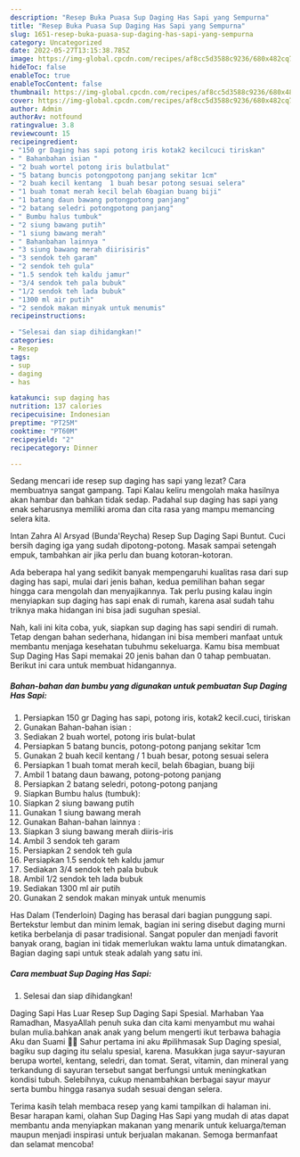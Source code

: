 ```yaml
---
description: "Resep Buka Puasa Sup Daging Has Sapi yang Sempurna"
title: "Resep Buka Puasa Sup Daging Has Sapi yang Sempurna"
slug: 1651-resep-buka-puasa-sup-daging-has-sapi-yang-sempurna
category: Uncategorized
date: 2022-05-27T13:15:38.785Z
image: https://img-global.cpcdn.com/recipes/af8cc5d3588c9236/680x482cq70/sup-daging-has-sapi-foto-resep-utama.jpg
hideToc: false
enableToc: true
enableTocContent: false
thumbnail: https://img-global.cpcdn.com/recipes/af8cc5d3588c9236/680x482cq70/sup-daging-has-sapi-foto-resep-utama.jpg
cover: https://img-global.cpcdn.com/recipes/af8cc5d3588c9236/680x482cq70/sup-daging-has-sapi-foto-resep-utama.jpg
author: Admin
authorAv: notfound
ratingvalue: 3.8
reviewcount: 15
recipeingredient:
- "150 gr Daging has sapi potong iris kotak2 kecilcuci tiriskan"
- " Bahanbahan isian "
- "2 buah wortel potong iris bulatbulat"
- "5 batang buncis potongpotong panjang sekitar 1cm"
- "2 buah kecil kentang  1 buah besar potong sesuai selera"
- "1 buah tomat merah kecil belah 6bagian buang biji"
- "1 batang daun bawang potongpotong panjang"
- "2 batang seledri potongpotong panjang"
- " Bumbu halus tumbuk"
- "2 siung bawang putih"
- "1 siung bawang merah"
- " Bahanbahan lainnya "
- "3 siung bawang merah diirisiris"
- "3 sendok teh garam"
- "2 sendok teh gula"
- "1.5 sendok teh kaldu jamur"
- "3/4 sendok teh pala bubuk"
- "1/2 sendok teh lada bubuk"
- "1300 ml air putih"
- "2 sendok makan minyak untuk menumis"
recipeinstructions:

- "Selesai dan siap dihidangkan!"
categories:
- Resep
tags:
- sup
- daging
- has

katakunci: sup daging has 
nutrition: 137 calories
recipecuisine: Indonesian
preptime: "PT25M"
cooktime: "PT60M"
recipeyield: "2"
recipecategory: Dinner

---
```



Sedang mencari ide resep sup daging has sapi yang lezat? Cara membuatnya sangat gampang. Tapi Kalau keliru mengolah maka hasilnya akan hambar dan bahkan tidak sedap. Padahal sup daging has sapi yang enak seharusnya memiliki aroma dan cita rasa yang mampu memancing selera kita.


Intan Zahra Al Arsyad (Bunda&#39;Reycha) Resep Sup Daging Sapi Buntut. Cuci bersih daging iga yang sudah dipotong-potong. Masak sampai setengah empuk, tambahkan air jika perlu dan buang kotoran-kotoran.

Ada beberapa hal yang sedikit banyak mempengaruhi kualitas rasa dari sup daging has sapi, mulai dari jenis bahan, kedua pemilihan bahan segar hingga cara mengolah dan menyajikannya. Tak perlu pusing kalau ingin menyiapkan sup daging has sapi enak di rumah, karena asal sudah tahu triknya maka hidangan ini bisa jadi suguhan spesial.


Nah, kali ini kita coba, yuk, siapkan sup daging has sapi sendiri di rumah. Tetap dengan bahan sederhana, hidangan ini bisa memberi manfaat untuk membantu menjaga kesehatan tubuhmu sekeluarga. Kamu bisa membuat Sup Daging Has Sapi memakai 20 jenis bahan dan 0 tahap pembuatan. Berikut ini cara untuk membuat hidangannya.

<!--inarticleads1-->

##### Bahan-bahan dan bumbu yang digunakan untuk pembuatan Sup Daging Has Sapi:

1. Persiapkan 150 gr Daging has sapi, potong iris, kotak2 kecil.cuci, tiriskan
1. Gunakan  Bahan-bahan isian :
1. Sediakan 2 buah wortel, potong iris bulat-bulat
1. Persiapkan 5 batang buncis, potong-potong panjang sekitar 1cm
1. Gunakan 2 buah kecil kentang / 1 buah besar, potong sesuai selera
1. Persiapkan 1 buah tomat merah kecil, belah 6bagian, buang biji
1. Ambil 1 batang daun bawang, potong-potong panjang
1. Persiapkan 2 batang seledri, potong-potong panjang
1. Siapkan  Bumbu halus (tumbuk):
1. Siapkan 2 siung bawang putih
1. Gunakan 1 siung bawang merah
1. Gunakan  Bahan-bahan lainnya :
1. Siapkan 3 siung bawang merah diiris-iris
1. Ambil 3 sendok teh garam
1. Persiapkan 2 sendok teh gula
1. Persiapkan 1.5 sendok teh kaldu jamur
1. Sediakan 3/4 sendok teh pala bubuk
1. Ambil 1/2 sendok teh lada bubuk
1. Sediakan 1300 ml air putih
1. Gunakan 2 sendok makan minyak untuk menumis


Has Dalam (Tenderloin) Daging has berasal dari bagian punggung sapi. Bertekstur lembut dan minim lemak, bagian ini sering disebut daging murni ketika berbelanja di pasar tradisional. Sangat populer dan menjadi favorit banyak orang, bagian ini tidak memerlukan waktu lama untuk dimatangkan. Bagian daging sapi untuk steak adalah yang satu ini. 

<!--inarticleads2-->

##### Cara membuat Sup Daging Has Sapi:


1. Selesai dan siap dihidangkan!

Daging Sapi Has Luar Resep Sup Daging Sapi Spesial. Marhaban Yaa Ramadhan, MasyaAllah penuh suka dan cita kami menyambut mu wahai bulan mulia.bahkan anak anak yang belum mengerti ikut terbawa bahagia Aku dan Suami 🤲🥰 Sahur pertama ini aku #pilihmasak Sup Daging spesial, bagiku sup daging itu selalu spesial, karena. Masukkan juga sayur-sayuran berupa wortel, kentang, seledri, dan tomat. Serat, vitamin, dan mineral yang terkandung di sayuran tersebut sangat berfungsi untuk meningkatkan kondisi tubuh. Selebihnya, cukup menambahkan berbagai sayur mayur serta bumbu hingga rasanya sudah sesuai dengan selera. 

Terima kasih telah membaca resep yang kami tampilkan di halaman ini. Besar harapan kami, olahan Sup Daging Has Sapi yang mudah di atas dapat membantu anda menyiapkan makanan yang menarik untuk keluarga/teman maupun menjadi inspirasi untuk berjualan makanan. Semoga bermanfaat dan selamat mencoba!
